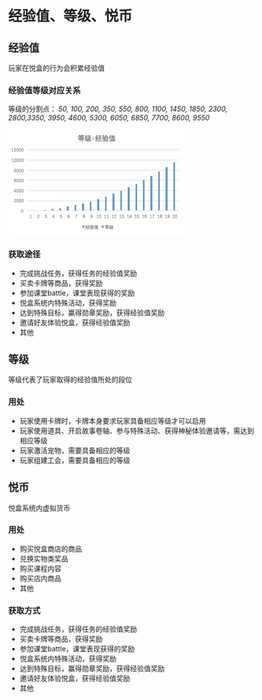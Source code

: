 # 经验值、等级、悦币

## 经验值

玩家在悦盒的行为会积累经验值

### 经验值等级对应关系

等级的分割点： _50, 100, 200, 350, 550, 800, 1100, 1450, 1850, 2300, 2800,3350, 3950, 4600, 5300, 6050, 6850, 7700, 8600, 9550_

![&#x7B49;&#x7EA7;-&#x7ECF;&#x9A8C;&#x503C;&#x5BF9;&#x5E94;&#x5173;&#x7CFB;&#x56FE;](.gitbook/assets/15257865269165.jpg)

### 获取途径

* 完成挑战任务，获得任务的经验值奖励 
* 买卖卡牌等商品，获得奖励 
* 参加课堂battle，课堂表现获得的奖励 
* 悦盒系统内特殊活动，获得奖励 
* 达到特殊目标，赢得勋章奖励，获得经验值奖励 
* 邀请好友体验悦盒，获得经验值奖励 
* 其他

## 等级

等级代表了玩家取得的经验值所处的段位

### 用处

* 玩家使用卡牌时，卡牌本身要求玩家具备相应等级才可以启用 
* 玩家使用道具、开启故事卷轴、参与特殊活动、获得神秘体验邀请等，需达到相应等级 
* 玩家激活宠物，需要具备相应的等级 
* 玩家组建工会，需要具备相应的等级

## 悦币

悦盒系统内虚拟货币

### 用处

* 购买悦盒商店的商品 
* 兑换实物类奖品 
* 购买课程内容 
* 购买店内商品 
* 其他

### 获取方式

* 完成挑战任务，获得任务的经验值奖励 
* 买卖卡牌等商品，获得奖励 
* 参加课堂battle，课堂表现获得的奖励 
* 悦盒系统内特殊活动，获得奖励 
* 达到特殊目标，赢得勋章奖励，获得经验值奖励 
* 邀请好友体验悦盒，获得经验值奖励 
* 其他

